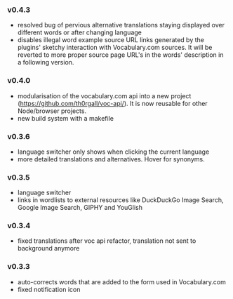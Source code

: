 ### v0.4.3
* resolved bug of pervious alternative translations staying displayed over different words or after changing language
* disables illegal word example source URL links generated by the plugins' sketchy interaction with Vocabulary.com sources. It will be reverted to more proper source page URL's in the words' description in a following version.

### v0.4.0
* modularisation of the vocabulary.com api into a new project (https://github.com/th0rgall/voc-api/). It is now reusable for other Node/browser projects.
* new build system with a makefile

### v0.3.6
* language switcher only shows when clicking the current language
* more detailed translations and alternatives. Hover for synonyms.

### v0.3.5
* language switcher
* links in wordlists to external resources like DuckDuckGo Image Search, Google Image Search, GIPHY and YouGlish

### v0.3.4
* fixed translations after voc api refactor, translation not sent to background anymore

### v0.3.3
* auto-corrects words that are added to the form used in Vocabulary.com
* fixed notification icon
